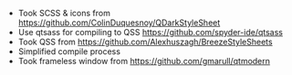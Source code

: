 - Took SCSS & icons from https://github.com/ColinDuquesnoy/QDarkStyleSheet
- Use qtsass for compiling to QSS https://github.com/spyder-ide/qtsass
- Took QSS from https://github.com/Alexhuszagh/BreezeStyleSheets
- Simplified compile process
- Took frameless window from https://github.com/gmarull/qtmodern